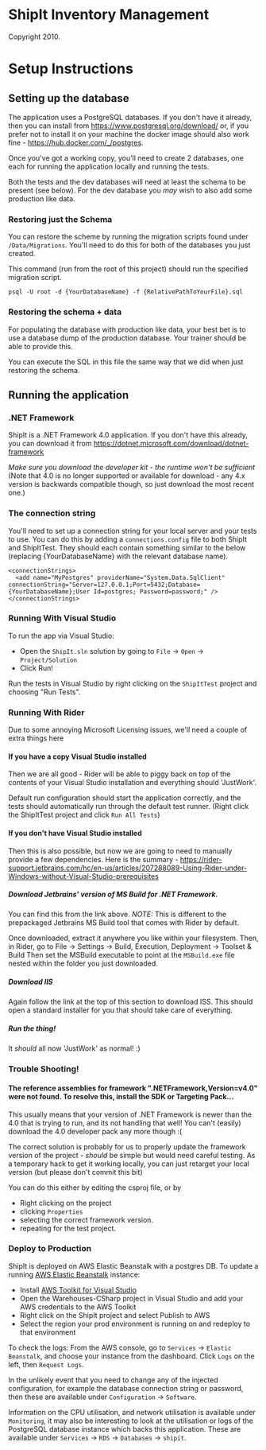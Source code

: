 ShipIt Inventory Management
===========================

Copyright 2010.

# Setup Instructions

## Setting up the database
The application uses a PostgreSQL databases.
If you don't have it already, then you can install from https://www.postgresql.org/download/ or, if you prefer not to
install it on your machine the docker image should also work fine - https://hub.docker.com/_/postgres.

Once you've got a working copy, you'll need to create 2 databases, one each for running the application locally and 
running the tests.

Both the tests and the dev databases will need at least the schema to be present (see below).
For the dev database you _may_ wish to also add some production like data.

### Restoring just the Schema
You can restore the scheme by running the migration scripts found under `/Data/Migrations`.
You'll need to do this for both of the databases you just created.

This command (run from the root of this project) should run the specified migration script.
```
psql -U root -d {YourDatabaseName} -f {RelativePathToYourFile}.sql
``` 

### Restoring the schema + data
For populating the database with production like data, your best bet is to use a database dump of the production database.
Your trainer should be able to provide this.

You can execute the SQL in this file the same way that we did when just restoring the schema.

## Running the application

### .NET Framework
ShipIt is a .NET Framework 4.0 application.
If you don't have this already, you can download it from https://dotnet.microsoft.com/download/dotnet-framework

_Make sure you download the developer kit - the runtime won't be sufficient_
(Note that 4.0 is no longer supported or available for download - any 4.x version is backwards compatible though, so 
just download the most recent one.)  

### The connection string
You'll need to set up a connection string for your local server and your tests to use.
You can do this by adding a `connections.config` file to both ShipIt and ShipItTest. They should each contain something 
similar to the below (replacing {YourDatabaseName} with the relevant database name).

```
<connectionStrings>
  <add name="MyPostgres" providerName="System.Data.SqlClient" connectionString="Server=127.0.0.1;Port=5432;Database={YourDatabaseName};User Id=postgres; Password=password;" />
</connectionStrings>
```

### Running With Visual Studio
To run the app via Visual Studio:
* Open the `ShipIt.sln` solution by going to `File` -> `Open` -> `Project/Solution`
* Click Run!

Run the tests in Visual Studio by right clicking on the `ShipItTest` project and
choosing "Run Tests".

### Running With Rider
Due to some annoying Microsoft Licensing issues, we'll need a couple of extra things here

#### If you have a copy Visual Studio installed
Then we are all good - Rider will be able to piggy back on top of the contents of your Visual Studio installation
and everything should 'JustWork'.

Default run configuration should start the application correctly, and the tests should automatically run through the 
default test runner. (Right click the ShipItTest project and click `Run All Tests`)

#### If you don't have Visual Studio installed
Then this is also possible, but now we are going to need to manually provide a few dependencies.
Here is the summary - https://rider-support.jetbrains.com/hc/en-us/articles/207288089-Using-Rider-under-Windows-without-Visual-Studio-prerequisites

##### Download Jetbrains' version of MS Build for .NET Framework.
You can find this from the link above.
*NOTE:* This is different to the prepackaged Jetbrains MS Build tool that comes with Rider by default.

Once downloaded, extract it anywhere you like within your filesystem.
Then, in Rider, go to File -> Settings -> Build, Execution, Deployment -> Toolset & Build
Then set the MSBuild executable to point at the `MSBuild.exe` file nested within the folder you just downloaded.

##### Download IIS
Again follow the link at the top of this section to download ISS.
This should open a standard installer for you that should take care of everything.

##### Run the thing!
It _should_ all now 'JustWork' as normal! :) 

### Trouble Shooting!

#### The reference assemblies for framework ".NETFramework,Version=v4.0" were not found. To resolve this, install the SDK or Targeting Pack...
This usually means that your version of .NET Framework is newer than the 4.0 that is trying to run, and its not handling that well!
You can't (easily) download the 4.0 developer pack any more though :(

The correct solution is probably for us to properly update the framework version of the project - _should_ be simple but would need careful testing.
As a temporary hack to get it working locally, you can just retarget your local version (but please don't commit this bit)

You can do this either by editing the csproj file, or by
- Right clicking on the project
- clicking `Properties`
- selecting the correct framework version.
- repeating for the test project.

### Deploy to Production

ShipIt is deployed on AWS Elastic Beanstalk with a postgres DB.
To update a running [AWS Elastic Beanstalk](https://aws.amazon.com/elasticbeanstalk/) instance:

* Install [AWS Toolkit for Visual Studio](https://aws.amazon.com/visualstudio/)
* Open the Warehouses-CSharp project in Visual Studio and add your AWS credentials to the AWS Toolkit
* Right click on the ShipIt project and select Publish to AWS
* Select the region your prod environment is running on and redeploy to that environment

To check the logs:  From the AWS console, go to `Services` -> `Elastic Beanstalk`, and
choose your instance from the dashboard.   Click `Logs` on the left, then `Request Logs`.

In the unlikely event that you need to change any of the injected configuration, for
example the database connection string or password, then these are available under
`Configuration` -> `Software`.

Information on the CPU utilisation, and network utilisation is available under `Monitoring`,
it may also be interesting to look at the utilisation or logs of the PostgreSQL database instance
which backs this application.  These are available under `Services` -> `RDS` -> `Databases`
-> `shipit`.
